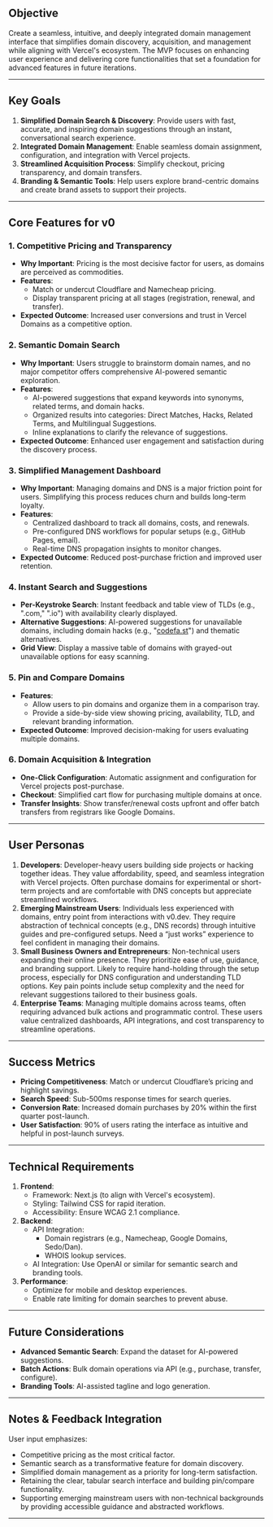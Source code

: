 ## **Objective**

Create a seamless, intuitive, and deeply integrated domain management interface that simplifies domain discovery, acquisition, and management while aligning with Vercel's ecosystem. The MVP focuses on enhancing user experience and delivering core functionalities that set a foundation for advanced features in future iterations.

---

## **Key Goals**

1. **Simplified Domain Search & Discovery**: Provide users with fast, accurate, and inspiring domain suggestions through an instant, conversational search experience.
2. **Integrated Domain Management**: Enable seamless domain assignment, configuration, and integration with Vercel projects.
3. **Streamlined Acquisition Process**: Simplify checkout, pricing transparency, and domain transfers.
4. **Branding & Semantic Tools**: Help users explore brand-centric domains and create brand assets to support their projects.

---

## **Core Features for v0**

### 1. **Competitive Pricing and Transparency**

- **Why Important**: Pricing is the most decisive factor for users, as domains are perceived as commodities.
- **Features**:
    - Match or undercut Cloudflare and Namecheap pricing.
    - Display transparent pricing at all stages (registration, renewal, and transfer).
- **Expected Outcome**: Increased user conversions and trust in Vercel Domains as a competitive option.

### 2. **Semantic Domain Search**

- **Why Important**: Users struggle to brainstorm domain names, and no major competitor offers comprehensive AI-powered semantic exploration.
- **Features**:
    - AI-powered suggestions that expand keywords into synonyms, related terms, and domain hacks.
    - Organized results into categories: Direct Matches, Hacks, Related Terms, and Multilingual Suggestions.
    - Inline explanations to clarify the relevance of suggestions.
- **Expected Outcome**: Enhanced user engagement and satisfaction during the discovery process.

### 3. **Simplified Management Dashboard**

- **Why Important**: Managing domains and DNS is a major friction point for users. Simplifying this process reduces churn and builds long-term loyalty.
- **Features**:
    - Centralized dashboard to track all domains, costs, and renewals.
    - Pre-configured DNS workflows for popular setups (e.g., GitHub Pages, email).
    - Real-time DNS propagation insights to monitor changes.
- **Expected Outcome**: Reduced post-purchase friction and improved user retention.

### 4. **Instant Search and Suggestions**

- **Per-Keystroke Search**: Instant feedback and table view of TLDs (e.g., ".com," ".io") with availability clearly displayed.
- **Alternative Suggestions**: AI-powered suggestions for unavailable domains, including domain hacks (e.g., "[codefa.st](http://codefa.st/)") and thematic alternatives.
- **Grid View**: Display a massive table of domains with grayed-out unavailable options for easy scanning.

### 5. **Pin and Compare Domains**

- **Features**:
    - Allow users to pin domains and organize them in a comparison tray.
    - Provide a side-by-side view showing pricing, availability, TLD, and relevant branding information.
- **Expected Outcome**: Improved decision-making for users evaluating multiple domains.

### 6. **Domain Acquisition & Integration**

- **One-Click Configuration**: Automatic assignment and configuration for Vercel projects post-purchase.
- **Checkout**: Simplified cart flow for purchasing multiple domains at once.
- **Transfer Insights**: Show transfer/renewal costs upfront and offer batch transfers from registrars like Google Domains.

---

## **User Personas**

1. **Developers**: Developer-heavy users building side projects or hacking together ideas. They value affordability, speed, and seamless integration with Vercel projects. Often purchase domains for experimental or short-term projects and are comfortable with DNS concepts but appreciate streamlined workflows.
2. **Emerging Mainstream Users**: Individuals less experienced with domains, entry point from interactions with v0.dev. They require abstraction of technical concepts (e.g., DNS records) through intuitive guides and pre-configured setups. Need a “just works” experience to feel confident in managing their domains.
3. **Small Business Owners and Entrepreneurs**: Non-technical users expanding their online presence. They prioritize ease of use, guidance, and branding support. Likely to require hand-holding through the setup process, especially for DNS configuration and understanding TLD options. Key pain points include setup complexity and the need for relevant suggestions tailored to their business goals.
4. **Enterprise Teams**: Managing multiple domains across teams, often requiring advanced bulk actions and programmatic control. These users value centralized dashboards, API integrations, and cost transparency to streamline operations.

---

## **Success Metrics**

- **Pricing Competitiveness**: Match or undercut Cloudflare’s pricing and highlight savings.
- **Search Speed**: Sub-500ms response times for search queries.
- **Conversion Rate**: Increased domain purchases by 20% within the first quarter post-launch.
- **User Satisfaction**: 90% of users rating the interface as intuitive and helpful in post-launch surveys.

---

## **Technical Requirements**

1. **Frontend**:
    - Framework: Next.js (to align with Vercel's ecosystem).
    - Styling: Tailwind CSS for rapid iteration.
    - Accessibility: Ensure WCAG 2.1 compliance.
2. **Backend**:
    - API Integration:
        - Domain registrars (e.g., Namecheap, Google Domains, Sedo/Dan).
        - WHOIS lookup services.
    - AI Integration: Use OpenAI or similar for semantic search and branding tools.
3. **Performance**:
    - Optimize for mobile and desktop experiences.
    - Enable rate limiting for domain searches to prevent abuse.

---

## **Future Considerations**

- **Advanced Semantic Search**: Expand the dataset for AI-powered suggestions.
- **Batch Actions**: Bulk domain operations via API (e.g., purchase, transfer, configure).
- **Branding Tools**: AI-assisted tagline and logo generation.

---

## **Notes & Feedback Integration**

User input emphasizes:

- Competitive pricing as the most critical factor.
- Semantic search as a transformative feature for domain discovery.
- Simplified domain management as a priority for long-term satisfaction.
- Retaining the clear, tabular search interface and building pin/compare functionality.
- Supporting emerging mainstream users with non-technical backgrounds by providing accessible guidance and abstracted workflows.

---
